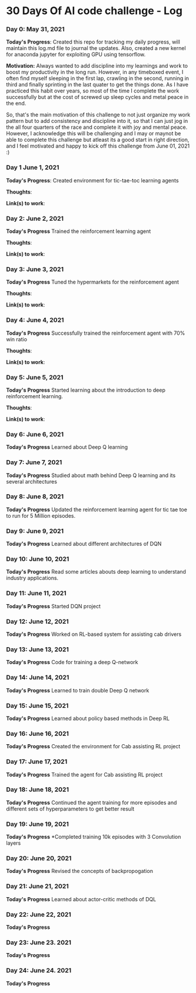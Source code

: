 # 30 Days Of AI code challenge - Log 

### Day 0: May 31, 2021 

**Today's Progress**: Created this repo for tracking my daily progress, will maintain this log.md file to journal the updates.
Also, created a new kernel for anaconda jupyter for exploiting GPU using tensorflow. 

**Motivation:**  Always wanted to add discipline into my learnings and work to boost my productivity in the long run.
However, in any timeboxed event, I often find myself sleeping in the first lap, crawling in the second, running in third and finally sprinting in the last quater 
to get the things done. As I have practiced this habit over years, so most of the time 
I complete the work successfully but at the cost of screwed up sleep cycles and metal peace in the end.

So, that's the main motivation of this challenge to not just organize my work pattern but to add consistency and discipline into it, so that I can just jog in the all four
quarters of the race and complete it with joy and mental peace. However, I acknowledge this will be challenging
and I may or maynot be able to complete this challenge but atleast its a good start in right direction, and I feel motivated and happy
to kick off this challenge from June 01, 2021 :) 


### Day 1 June 1, 2021

**Today's Progress**:
Created environment for tic-tae-toc learning agents 

**Thoughts**:

**Link(s) to work**: 


### Day 2: June 2, 2021

**Today's Progress**
Trained the reinforcement learning agent

**Thoughts**:

**Link(s) to work**: 


### Day 3: June 3, 2021

**Today's Progress**
Tuned the hypermarkets for the reinforcement agent

**Thoughts**:

**Link(s) to work**: 


### Day 4: June 4, 2021

**Today's Progress**
Successfully trained the reinforcement agent with 70% win ratio 

**Thoughts**:

**Link(s) to work**: 

### Day 5: June 5, 2021

**Today's Progress**
Started learning about the introduction to deep reinforcement learning. 

**Thoughts**:

**Link(s) to work**: 

### Day 6: June 6, 2021

**Today's Progress**
Learned about Deep Q learning

### Day 7: June 7, 2021
**Today's Progress**
Studied about math behind Deep Q learning and its several architectures 


### Day 8: June 8, 2021
**Today's Progress**
Updated the reinforcement learning agent for tic tae toe to run for 5 Million episodes.

### Day 9: June 9, 2021
**Today's Progress**
Learned about different architectures of DQN 

### Day 10: June 10, 2021
**Today's Progress**
Read some articles abouts deep learning to understand industry applications.

### Day 11: June 11, 2021
**Today's Progress**
Started DQN project

### Day 12: June 12, 2021
**Today's Progress**
Worked on RL-based system for assisting cab drivers

### Day 13: June 13, 2021
**Today's Progress**
Code for training a deep Q-network

### Day 14: June 14, 2021
**Today's Progress**
Learned to train double Deep Q network 

### Day 15: June 15, 2021
**Today's Progress**
Learned about policy based methods in Deep RL 

### Day 16: June 16, 2021
**Today's Progress**
Created the environment for Cab assisting RL project

### Day 17: June 17, 2021
**Today's Progress**
Trained the agent for Cab assisting RL project

### Day 18: June 18, 2021
**Today's Progress**
Continued the agent training for more episodes and different sets of hyperparameters to get better result 

### Day 19: June 19, 2021
**Today's Progress**
*Completed training 10k episodes with 3 Convolution layers 

### Day 20: June 20, 2021
**Today's Progress**
Revised the concepts of backpropogation 

### Day 21: June 21, 2021
**Today's Progress**
Learned about actor-critic methods of DQL

### Day 22: June 22, 2021
**Today's Progress**

### Day 23: June 23. 2021
**Today's Progress**

### Day 24: June 24. 2021
**Today's Progress**
